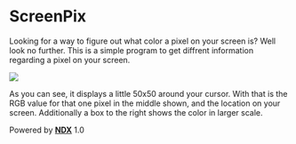 # ScreenPix

Looking for a way to figure out what color a pixel on your screen is? Well look no further. This is a simple program to get diffrent information regarding a pixel on your screen.

![](https://wtxycq.db.files.1drv.com/y4mc5dHZ6PTdnqXTdjQwx0fABvk2aUZyp-hPjm2MpiMBFEd7EYLDgOsbzVwvkSY8-6EcGOXhBAIe5gexK4dUEX_T3pih-7cUP2C6WonD7t_Q8hrpvXNpiBVw6a34JIhb-nPTLpn0e8i42TjK885ovtz0ANV2ZYQ6fJPU9JbPpS1G4-dF5bPm1gSMZ0LRAdaFSmPiIPnbNAnl-kAeSTtpP7QAg/image.PNG?psid=1)

As you can see, it displays a little 50x50 around your cursor. With that is the RGB value for that one pixel in the middle shown, and the location on your screen. Additionally a box to the right shows the color in larger scale.

Powered by [**NDX**](https://github.com/kris701/NDX) 1.0
